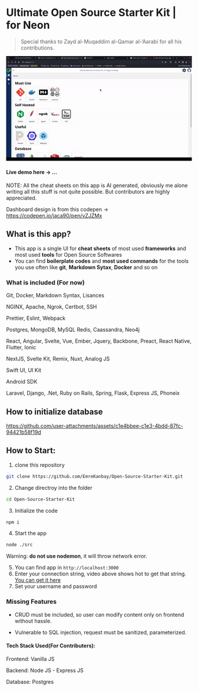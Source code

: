 # Ultimate Open Source Starter Kit | for Neon

> Special thanks to Zayd al-Muqaddim al-Qamar al-‘Aarabi for all his contributions.

![Presentation.gif](./src/Assets/presentation.gif)

#### Live demo here -> ...

NOTE: All the cheat sheets on this app is AI generated, obviously me alone writing all this stuff is not quite possible. But contributors are highly appreciated.

Dashboard design is from this codepen -> https://codepen.io/jaca90/pen/vZJZMx

## What is this app?

- This app is a single UI for **cheat sheets** of most used **frameworks** and most used **tools** for Open Source Softwares
- You can find **boilerplate codes** and **most used commands** for the tools you use often like **git**, **Markdown Sytax**, **Docker** and so on

### What is included (For now)

Git, Docker, Markdown Syntax, Lisances

NGINX, Apache, Ngrok, Certbot, SSH

Prettier, Eslint, Webpack

Postgres, MongoDB, MySQL Redis, Caassandra, Neo4j

React, Angular, Svelte, Vue, Ember, Jquery, Backbone, Preact, React Native, Flutter, Ionic

NextJS, Svelte Kit, Remix, Nuxt, Analog JS

Swift UI, UI Kit

Android SDK

Laravel, Django, .Net, Ruby on Rails, Spring, Flask, Express JS, Phoneix

## How to initialize database

https://github.com/user-attachments/assets/c1e4bbee-c1e3-4bdd-87fc-94421b58f19d

## How to Start:

1. clone this repository

```bash
git clone https://github.com/EmreKanbay/Open-Source-Starter-Kit.git
```

2. Change directroy into the folder

```bash
cd Open-Source-Starter-Kit
```

3. Initialize the code

```bash
npm i
```

4. Start the app

```bash
node ./src
```

Warning: **do not use nodemon**, it will throw network error.

5. You can find app in `http://localhost:3000`
6. Enter your connection string, video above shows hot to get that string. [You can get it here](https://console.neon.tech)
7. Set your username and password

### Missing Features

- CRUD must be included, so user can modify content only on frontend without hassle.

- Vulnerable to SQL injection, request must be sanitized, parameterized.

#### Tech Stack Used(For Contributers):

Frontend: Vanilla JS

Backend: Node JS - Express JS

Database: Postgres




